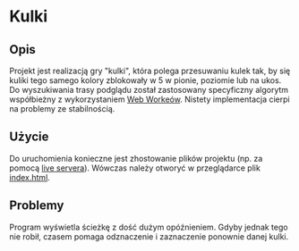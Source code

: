 # Kulki
## Opis
Projekt jest realizacją gry "kulki", która polega przesuwaniu kulek tak, by się kuliki tego samego kolory zblokowały w 5 w pionie, poziomie lub na ukos. Do wyszukiwania trasy podglądu został zastosowany specyficzny algorytm współbieżny z wykorzystaniem [Web Workeów](https://developer.mozilla.org/en-US/docs/Web/API/Web_Workers_API/Using_web_workers). Nistety implementacja cierpi na problemy ze stabilnością.

## Użycie
Do uruchomienia konieczne jest zhostowanie plików projektu (np. za pomocą [live servera](https://marketplace.visualstudio.com/items?itemName=ritwickdey.LiveServer)). Wówczas należy otworyć w przeglądarce plik [index.html](index.html).


## Problemy
Program wyświetla ścieżkę z dość dużym opóźnieniem. Gdyby jednak tego nie robił, czasem pomaga odznaczenie i zaznaczenie ponownie danej kulki.

